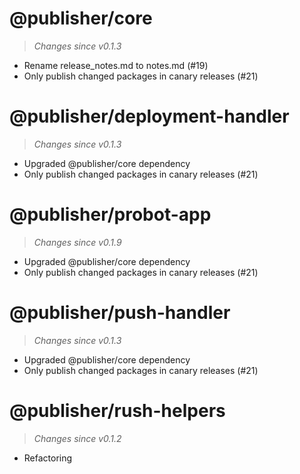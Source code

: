 # @publisher/core
> *Changes since v0.1.3*

 - Rename release_notes.md to notes.md (#19)
 - Only publish changed packages in canary releases (#21)

# @publisher/deployment-handler
> *Changes since v0.1.3*

 - Upgraded @publisher/core dependency
 - Only publish changed packages in canary releases (#21)

# @publisher/probot-app
> *Changes since v0.1.9*

 - Upgraded @publisher/core dependency
 - Only publish changed packages in canary releases (#21)

# @publisher/push-handler
> *Changes since v0.1.3*

 - Upgraded @publisher/core dependency
 - Only publish changed packages in canary releases (#21)

# @publisher/rush-helpers
> *Changes since v0.1.2*

- Refactoring

